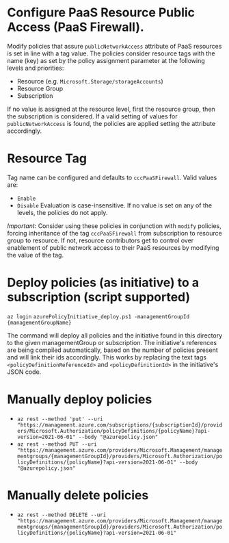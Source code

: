 # Configure PaaS Resource Public Access (PaaS Firewall).

Modify policies that assure `publicNetworkAccess` attribute of PaaS resources is set in line with a tag value. The policies consider resource tags with the name (key) as set by the policy assignment parameter at the following levels and priorities:

- Resource (e.g. `Microsoft.Storage/storageAccounts`)
- Resource Group
- Subscription

If no value is assigned at the resource level, first the resource group, then the subscription is considered. If a valid setting of values for `publicNetworkAccess` is found, the policies are applied setting the attribute accordingly.

# Resource Tag

Tag name can be configured and defaults to `cccPaaSFirewall`. Valid values are:
- `Enable`
- `Disable`
Evaluation is case-insensitive. If no value is set on any of the levels, the policies do not apply.

_Important_: Consider using these policies in conjunction with `modify` policies, forcing inheritance of the tag `cccPaaSFirewall` from subscription to resource group to resource. If not, resource contributors get to control over enablement of public network access to their PaaS resources by modifying the value of the tag.

# Deploy policies (as initiative) to a subscription (script supported)

`az login`
`azurePolicyInitiative_deploy.ps1 -managementGroupId {managementGroupName} `

The command will deploy all policies and the initiative found in this directory to the given managementGroup or subscription. The initiative's references are being compiled automatically, based on the number of policies present and will link their ids accordingly. This works by replacing the text tags `<policyDefinitionReferenceId>` and `<policyDefinitionId>` in the initiative's JSON code.

# Manually deploy policies

- `az rest --method 'put' --uri "https://management.azure.com/subscriptions/{subscriptionId}/providers/Microsoft.Authorization/policyDefinitions/{policyName}?api-version=2021-06-01" --body "@azurepolicy.json"`
- `az rest --method PUT --uri "https://management.azure.com/providers/Microsoft.Management/managementgroups/{managementGroupId}/providers/Microsoft.Authorization/policyDefinitions/{policyName}?api-version=2021-06-01" --body "@azurepolicy.json"`

 # Manually delete policies
 - `az rest --method DELETE --uri "https://management.azure.com/providers/Microsoft.Management/managementgroups/{managementGroupId}/providers/Microsoft.Authorization/policyDefinitions/{policyName}?api-version=2021-06-01"`

